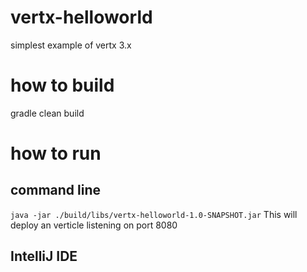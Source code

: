 # vertx-helloworld
simplest example of vertx 3.x

# how to build
gradle clean build

# how to run 

## command line
`java -jar ./build/libs/vertx-helloworld-1.0-SNAPSHOT.jar`
This will deploy an verticle listening on port 8080

## IntelliJ IDE


